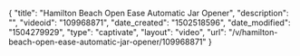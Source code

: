 {
    "title": "Hamilton Beach Open Ease Automatic Jar Opener",
    "description": "",
    "videoid": "109968871",
    "date_created": "1502518596",
    "date_modified": "1504279929",
    "type": "captivate",
    "layout": "video",
    "url": "\/v\/hamilton-beach-open-ease-automatic-jar-opener\/109968871"
}